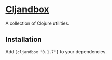# [Cljandbox](http://maydaniel.github.com/cljandbox/)

A collection of Clojure utilities.

## Installation

Add `[cljandbox "0.1.7"]` to your dependencies.
